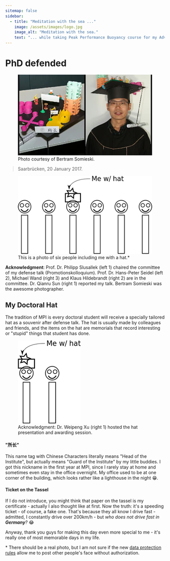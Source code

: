 ```yaml
---
sitemap: false
sidebar:
  - title: "Meditation with the sea ..."
    image: /assets/images/logo.jpg
    image_alt: "Meditation with the sea."
    text: "... while taking Peak Performance Buoyancy course for my Advanced Open Water Diver certification."
---
```

# PhD defended
<figure>
    <img src="/pages/about/defended.jpg">
    <figcaption>Photo courtesy of Bertram Somieski.</figcaption>
</figure>

> Saarbrücken, 20 January 2017.

<figure>
    <img src="/pages/about/me-hat.png">
    <figcaption>This is a photo of six people including me with a hat.* </figcaption>
</figure>

**Acknowledgment**: Prof. Dr. Philipp Slusallek (left 1) chaired the committee of my defense talk (Promotionskolloquium).
Prof. Dr. Hans-Peter Seidel (left 2), Michael Wand (right 3) and Klaus Hildebrandt (right 2) are in the committee.
Dr. Qianru Sun (right 1) reported my talk.
Bertram Somieski was the awesome photographer.

## My Doctoral Hat
The tradition of MPI is every doctoral student will receive a specially tailored hat as a souvenir after defense talk.
The hat is usually made by colleagues and friends, and the items on the hat are memorials that record interesting or "stupid" things that student has done.

<figure>
    <img src="/pages/about/hat_award.png">
    <figcaption>Acknowledgment: Dr. Weipeng Xu (right 1) hosted the hat presentation and awarding session.</figcaption>
</figure>

#### "所长"
This name tag with Chinese Characters literally means "Head of the Institute", but actually means "Guard of the Institute" by my little buddies.
I got this nickname in the first year at MPI, since I rarely stay at home and sometimes even stay in the office overnight.
My office used to be at one corner of the building, which looks rather like a lighthouse in the night :grin:.

#### Ticket on the Tassel
If I do not introduce, you might think that paper on the tassel is my certificate - actually I also thought like at first.
Now the truth: it's a speeding ticket - of course, a fake one.
That's because they all know I drive fast - admitted, I constantly drive over 200km/h - but _who does not drive fast in **Germany**?_ :joy:
<!-- Besides, I would argue that I never go up to 250km/h - you know, mainly because never had a chance of driving a supercar. -->

Anyway, thank you guys for making this day even more special to me - it's really one of most memorable days in my life.

<div class="foot_notes">
* There should be a real photo, but I am not sure if the new <a href="https://ec.europa.eu/commission/priorities/justice-and-fundamental-rights/data-protection/2018-reform-eu-data-protection-rules_en">data protection rules</a> allow me to post other people's face without authorization.
</div>
